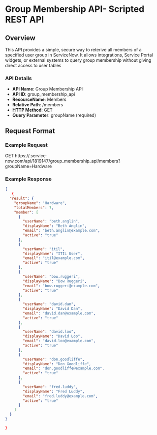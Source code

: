 # Group Membership API- Scripted REST API
## Overview
This API provides a simple, secure way to reterive all members of a specified user group in ServiceNow. It allows integrations, Service Portal widgets, or external systems to query group membership without giving direct access to user tables

### API Details
- **API Name**: Group Membership API
- **API ID**: group_membership_api
- **ResourceName**: Members
- **Relative Path**: /members
- **HTTP Method**: GET
- **Query Parameter**: groupName (required)

## Request Format

### Example Request
GET https://<instance>.service-now.com/api/1819147/group_membership_api/members?groupName=Hardware

### Example Response
```json
{
   {
  "result": {
    "groupName": "Hardware",
    "totalMembers": 7,
    "member": [
      {
        "userName": "beth.anglin",
        "displayName": "Beth Anglin",
        "email": "beth.anglin@example.com",
        "active": "true"
      },
      {
        "userName": "itil",
        "displayName": "ITIL User",
        "email": "itil@example.com",
        "active": "true"
      },
      {
        "userName": "bow.ruggeri",
        "displayName": "Bow Ruggeri",
        "email": "bow.ruggeri@example.com",
        "active": "true"
      },
      {
        "userName": "david.dan",
        "displayName": "David Dan",
        "email": "david.dan@example.com",
        "active": "true"
      },
      {
        "userName": "david.loo",
        "displayName": "David Loo",
        "email": "david.loo@example.com",
        "active": "true"
      },
      {
        "userName": "don.goodliffe",
        "displayName": "Don Goodliffe",
        "email": "don.goodliffe@example.com",
        "active": "true"
      },
      {
        "userName": "fred.luddy",
        "displayName": "Fred Luddy",
        "email": "fred.luddy@example.com",
        "active": "true"
      }
    ]
  }
}

}
